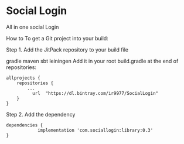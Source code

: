 # Social Login
All in one social Login

How to
To get a Git project into your build:

Step 1. Add the JitPack repository to your build file

gradle
maven
sbt
leiningen
Add it in your root build.gradle at the end of repositories:

	allprojects {
		repositories {
			...
			  url  "https://dl.bintray.com/ir9977/SocialLogin"
		}
	}
Step 2. Add the dependency

	dependencies {
	            implementation 'com.sociallogin:library:0.3'
	}
